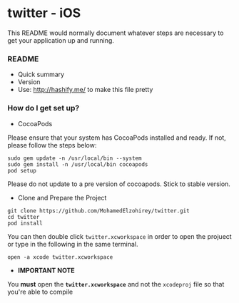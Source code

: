 
# twitter - iOS #

This README would normally document whatever steps are necessary to get your application up and running.

### README ###

* Quick summary
* Version
* Use: http://hashify.me/ to make this file pretty

### How do I get set up? ###

* CocoaPods

Please ensure that your system has CocoaPods installed and ready. If not, please follow the steps below:

```
sudo gem update -n /usr/local/bin --system 
sudo gem install -n /usr/local/bin cocoapods 
pod setup
```

Please do not update to a pre version of cocoapods. Stick to stable version.

* Clone and Prepare the Project

```
git clone https://github.com/MohamedElzohirey/twitter.git
cd twitter
pod install
```

You can then double click `twitter.xcworkspace` in order to open the projuect or type in the following in the same terminal.

```
open -a xcode twitter.xcworkspace
```

* **IMPORTANT NOTE**

You **must** open the **`twitter.xcworkspace`** and not the `xcodeproj` file so that you're able to compile


